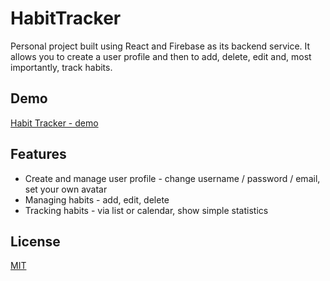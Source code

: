 # HabitTracker

Personal project built using React and Firebase as its backend service. It allows you to create a user profile and then to add, delete, edit and, most importantly, track habits. 


## Demo

[Habit Tracker - demo](https://habit-tracker-ee100.web.app/habits)

  
## Features

- Create and manage user profile - change username / password / email, set your own avatar
- Managing habits - add, edit, delete
- Tracking habits - via list or calendar, show simple statistics

  
## License

[MIT](https://choosealicense.com/licenses/mit/)